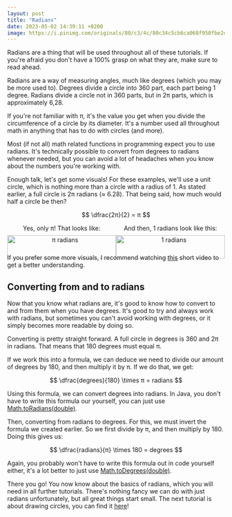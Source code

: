 ```yaml
---
layout: post
title: "Radians"
date: 2023-05-02 14:39:11 +0200
image: https://i.pinimg.com/originals/80/c3/4c/80c34c5cb6ca068f950fbe2df641d940.gif
---
```

Radians are a thing that will be used throughout all of these tutorials. If you're afraid you don't have a 100% grasp on what they are, make sure to read ahead.

Radians are a way of measuring angles, much like degrees (which you may be more used to). Degrees divide a circle into 360 part, each part being 1 degree. Radians divide a circle not in 360 parts, but in 2π parts, which is approximately 6,28.

If you're not familiar with π, it's the value you get when you divide the circumference of a circle by its diameter. It's a number used all throughout math in anything that has to do with circles (and more).

Most (if not all) math related functions in programming expect you to use radians. It's technically possible to convert from degrees to radians whenever needed, but you can avoid a lot of headaches when you know about the numbers you're working with.

Enough talk, let's get some visuals! For these examples, we'll use a unit circle, which is nothing more than a circle with a radius of 1. As stated earlier, a full circle is 2π radians (≈ 6.28). That being said, how much would half a circle be then?

$$ \dfrac{2π}{2} = π $$

<div style="display: flex">
  <div style="flex: 1; text-align: center">
    Yes, only π! That looks like:
    <img src="https://i.imgur.com/lUA6mzS.png"
      alt="π radians"
      style="display: block; width: min(100%, 300px); height: auto; margin: 8px auto;"
    />
  </div>
  <div style="flex: 1; text-align: center">
    And then, 1 radians look like this:
    <img src="https://i.imgur.com/hg2ZD6i.png"
        alt="1 radians"
        style="display: block; width: min(100%, 300px); height: auto; margin: 8px auto;"
    />
  </div>
</div>

If you prefer some more visuals, I recommend watching [this](https://www.youtube.com/watch?v=ifBhTdsTMuE) short video to get a better understanding.

## Converting from and to radians

Now that you know what radians are, it's good to know how to convert to and from them when you have degrees. It's good to try and always work with radians, but sometimes you can't avoid working with degrees, or it simply becomes more readable by doing so.

Converting is pretty straight forward. A full circle in degrees is 360 and 2π in radians. That means that 180 degrees must equal π.

If we work this into a formula, we can deduce we need to divide our amount of degrees by 180, and then multiply it by π. If we do that, we get:

$$ \dfrac{degrees}{180} \times π = radians $$

Using this formula, we can convert degrees into radians. In Java, you don't have to write this formula our yourself, you can just use [Math.toRadians(double)](https://docs.oracle.com/en/java/javase/17/docs/api/java.base/java/lang/Math.html#toRadians(double)).

Then, converting from radians to degrees. For this, we must invert the formula we created earlier. So we first divide by π, and then multiply by 180. Doing this gives us:

$$ \dfrac{radians}{π} \times 180 = degrees $$

Again, you probably won't have to write this formula out in code yourself either, it's a lot better to just use [Math.toDegrees(double)](https://docs.oracle.com/en/java/javase/17/docs/api/java.base/java/lang/Math.html#toDegrees(double)).

There you go! You now know about the basics of radians, which you will need in all further tutorials. There's nothing fancy we can do with just radians unfortunately, but all great things start small. The next tutorial is about drawing circles, you can find it [here](circles)!